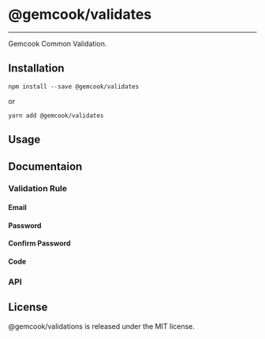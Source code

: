 # @gemcook/validates

---

Gemcook Common Validation.

## Installation

```shell
npm install --save @gemcook/validates
```

or

```shell
yarn add @gemcook/validates
```

## Usage

## Documentaion

### Validation Rule

#### Email

#### Password

#### Confirm Password

#### Code

### API

## License

@gemcook/validations is released under the MIT license.
